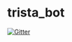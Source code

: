 # trista_bot

[![Gitter](https://badges.gitter.im/trista_bot/Lobby.svg)](https://gitter.im/trista_bot/Lobby?utm_source=badge&utm_medium=badge&utm_campaign=pr-badge&utm_content=badge)